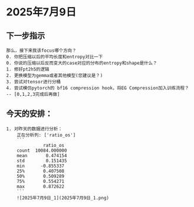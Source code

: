 # 2025年7月9日

## 下一步指示
    那么，接下来我该focus哪个方向？
    0. 你把压缩以后的平均长度和entropy对比一下
    0. 你说的压缩以后反而变大的case对应的分布的entropy和shape是什么？
    1. 修好pt2h5的逻辑
    2. 更换模型为gemma或者其他模型(您建议是？)
    3. 尝试对tensor进行分桶
    4. 尝试模仿pytorch的 bf16 compression hook，将EG Compression加入训练流程？ -- [0,1,2,3完成后再做]



## 今天的安排：
    1. 对昨天的数据进行分析：  
        正在分析列: ['ratio_os']
        ```
                  ratio_os
        count  10084.000000
        mean       0.474154
        std        0.151435
        min      -0.855337
        25%       0.407508
        50%       0.509289
        75%       0.554271
        max       0.872622
        ```
        ![2025年7月9日_1](2025年7月9日_1.png)
